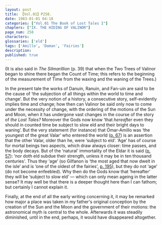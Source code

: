```yaml
---
layout: post
title: 【Vol.01】P258.
date: 1983-01-01 04:18
categories: ["Vol.01 The Book of Lost Tales I"]
chapters: ["IX. THE HIDING OF VALINOR"]
page_num: 258
characters: 
glossaries: ['eld']
tags: ['Amillo', 'Daman', 'Fairies']
description: 
published: true
---
```


(It is also said in <I>The Silmarillion</I> (p. 39) that when the Two Trees of Valinor began to shine there began the Count of Time; this refers to the beginning of the measurement of Time from the waxing and the waning of the Trees.)

In the present tale the works of Danuin, Ranuin, and Fan-uin are said to be the cause of ‘the subjection of all things within the world to time and change’. But the very notion of a history, a consecutive story, self-evidently implies time and change; how then can Valinor be said only now to come under the necessity of change, with the ordering of the motions of the Sun and Moon, when it has undergone vast changes in the course of the story of <I>the Lost Tales?</I> Moreover the Gods now know ‘that <I>hereafter</I> even they should in counted time be subject to slow eld and their bright days to waning’. But the very statement (for instance) that Ómar-Amillo was ‘the youngest of the great Valar’ who entered the world ([p. 67]({{site.baseurl}}/vol01-p67)) is an assertion that the other Valar, older than he, were ‘subject to eld’. ‘Age’ has of course for mortal beings two aspects, which draw always closer: time passes, and the body decays. But of the ‘natural’ immortality of the Eldar it is said ([p. 57]({{site.baseurl}}/vol01-p57)): ‘nor doth eld subdue their strength, unless it may be in ten thousand centuries'. Thus they ‘age’ (so Gilfanon is ‘the most aged that now dwelt in the isle’ and is ‘one of the oldest of the fairies', [p. 195]({{site.baseurl}}/vol01-p195)), but they do not ‘age’ (do not become enfeebled). Why then do the Gods know that ‘hereafter’ they will be ‘subject to slow eld’ — which can only mean ageing in the latter sense? It may well be that there is a deeper thought here than I can fathom; but certainly I cannot explain it.

Finally, at the end of all the early writing concerning it, it may be remarked how major a place was taken in my father's original conception by the creation of the Sun and the Moon and the government of their motions: the astronomical myth is central to the whole. Afterwards it was steadily diminished, until in the end, perhaps, it would have disappeared altogether.

